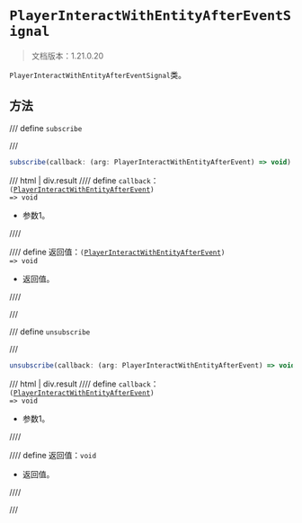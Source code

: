 # `PlayerInteractWithEntityAfterEventSignal`

> 文档版本：1.21.0.20

`PlayerInteractWithEntityAfterEventSignal`类。

## 方法

/// define
`subscribe`


///

```js
subscribe(callback: (arg: PlayerInteractWithEntityAfterEvent) => void): (arg: PlayerInteractWithEntityAfterEvent) => void
```

/// html | div.result
//// define
`callback`：<code>(<a href="../playerinteractwithentityafterevent/">PlayerInteractWithEntityAfterEvent</a>) =&gt; void</code>

- 参数1。


////

//// define
返回值：<code>(<a href="../playerinteractwithentityafterevent/">PlayerInteractWithEntityAfterEvent</a>) =&gt; void</code>

- 返回值。


////

///


/// define
`unsubscribe`


///

```js
unsubscribe(callback: (arg: PlayerInteractWithEntityAfterEvent) => void): void
```

/// html | div.result
//// define
`callback`：<code>(<a href="../playerinteractwithentityafterevent/">PlayerInteractWithEntityAfterEvent</a>) =&gt; void</code>

- 参数1。


////

//// define
返回值：`void`

- 返回值。


////

///

